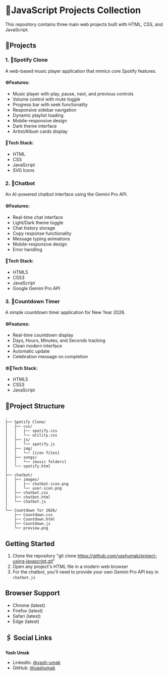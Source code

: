 # 📜JavaScript Projects Collection

This repository contains three main web projects built with HTML, CSS, and JavaScript.

## 🔹Projects

### 1. 📂Spotify Clone
A web-based music player application that mimics core Spotify features.

#### ⚙️Features:
- Music player with play, pause, next, and previous controls
- Volume control with mute toggle
- Progress bar with seek functionality 
- Responsive sidebar navigation
- Dynamic playlist loading
- Mobile-responsive design
- Dark theme interface
- Artist/Album cards display

#### 🚀Tech Stack:
- HTML
- CSS
- JavaScript
- SVG Icons

### 2. 📂Chatbot
An AI-powered chatbot interface using the Gemini Pro API.

#### ⚙️Features:
- Real-time chat interface
- Light/Dark theme toggle
- Chat history storage
- Copy response functionality
- Message typing animations
- Mobile-responsive design
- Error handling

#### 🚀Tech Stack:
- HTML5
- CSS3
- JavaScript
- Google Gemini Pro API

### 3. 📂Countdown Timer
A simple countdown timer application for New Year 2026.

#### ⚙️Features:
- Real-time countdown display
- Days, Hours, Minutes, and Seconds tracking
- Clean modern interface
- Automatic update
- Celebration message on completion

#### ⚙🚀Tech Stack:
- HTML5
- CSS3
- JavaScript

## 📜Project Structure
```
.
├── Spotify Clone/
│   ├── css/
│   │   ├── spotify.css
│   │   └── utility.css
│   ├── js/
│   │   └── spotify.js
│   ├── img/
│   │   └── [icon files]
│   ├── songs/
│   │   └── [music folders]
│   └── spotify.html
│
├── chatbot/
│   ├── images/
│   │   ├── chatbot-icon.png
│   │   └── user-icon.png
│   ├── chatbot.css
│   ├── chatbot.html
│   └── chatbot.js
│
└── Countdown for 2026/
    ├── Countdown.css
    ├── Countdown.html
    ├── Countdown.js
    └── preview.png
```

## Getting Started
1. Clone the repository "git clone https://github.com/yashumak/project-using-javascript.git"
2. Open any project's HTML file in a modern web browser
3. For the chatbot, you'll need to provide your own Gemini Pro API key in `chatbot.js`

## Browser Support
- Chrome (latest)
- Firefox (latest)
- Safari (latest)
- Edge (latest)

## 🖇️ Social Links

**Yash Umak**  
- LinkedIn: [@yash-umak](https://www.linkedin.com/in/yash-umak-5242ab320/)  
- GitHub: [@yashumak](https://github.com/yashumak)   
